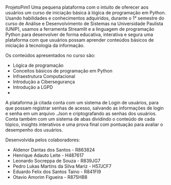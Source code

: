 
#
ProjetoPim1 Uma pequena plataforma com o intuito de oferecer aos usuários um curso de iniciação básica à lógica de programação em Python.
Usando habilidades e conhecimentos adquiridos, durante o 1° semestre do curso de Análise e Desenvolvimento de Sistemas na Universidade Paulista (UNIP), usamos a ferramenta Streamlit e a linguagem de programação Python para desenvolver de forma educativa, interativa e segura uma plataforma com que usuários possam aprender conteúdos básicos de iniciação à tecnologia da informação.

Os conteúdos apresentados no curso são:
 - Lógica de programação
 - Conceitos básicos de programação em Python
 - Infraestrutura Computacional
 - Introdução a Cibersegurança
 - Introdução a LGPD
 - 
A plataforma já citada conta com um sistema de Login de usuários, para que possam registrar senhas de acesso, salvando as informações de login e senha em um arquivo .Json e criptografando as senhas dos usuários.
Conta também com um sistema de abas dividindo o conteúdo de cada tópico, insights interativos e uma prova final com pontuação para avaliar o desempenho dos usuários.

Desenvolvida pelos colaboradores: 
 - Aldenor Dantas dos Santos - R863824
 - Henrique Adauto Leite - H487617
 - Leonardo Socreppa de Souza - R839JG7
 - Pedro Lukas Martins da Silva Mariz - H57JCF7
 - Eduardo Felix dos Santos Taino - R841FI9
 - Otavio Amorim Figueira - R875HB8
